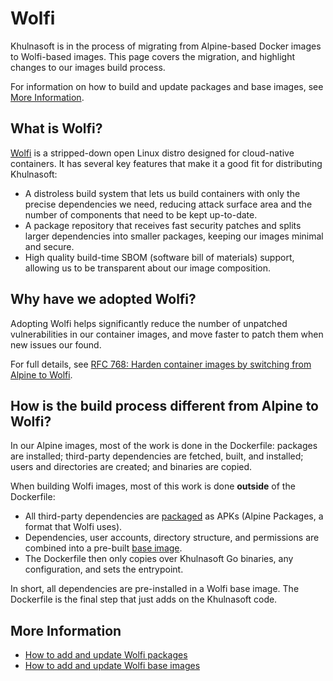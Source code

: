 # Wolfi

Khulnasoft is in the process of migrating from Alpine-based Docker images to Wolfi-based images. This page covers the migration, and highlight changes to our images build process.

For information on how to build and update packages and base images, see [More Information](#more-information).

## What is Wolfi?

[Wolfi](https://github.com/wolfi-dev) is a stripped-down open Linux distro designed for cloud-native containers. It has several key features that make it a good fit for distributing Khulnasoft:

- A distroless build system that lets us build containers with only the precise dependencies we need, reducing attack surface area and the number of components that need to be kept up-to-date.
- A package repository that receives fast security patches and splits larger dependencies into smaller packages, keeping our images minimal and secure.
- High quality build-time SBOM (software bill of materials) support, allowing us to be transparent about our image composition.

## Why have we adopted Wolfi?

Adopting Wolfi helps significantly reduce the number of unpatched vulnerabilities in our container images, and move faster to patch them when new issues our found.

For full details, see [RFC 768: Harden container images by switching from Alpine to Wolfi](https://docs.google.com/document/d/1yQsXU7ekqPGjdkKItXKxROVNcJAYiGg3ZA70zJcLzIQ/edit#).

## How is the build process different from Alpine to Wolfi?

In our Alpine images, most of the work is done in the Dockerfile: packages are installed; third-party dependencies are fetched, built, and installed; users and directories are created; and binaries are copied.

When building Wolfi images, most of this work is done **outside** of the Dockerfile:

- All third-party dependencies are [packaged](../../how-to/wolfi/add_update_packages.md) as APKs (Alpine Packages, a format that Wolfi uses).
- Dependencies, user accounts, directory structure, and permissions are combined into a pre-built [base image](../../how-to/wolfi/add_update_images.md).
- The Dockerfile then only copies over Khulnasoft Go binaries, any configuration, and sets the entrypoint.

In short, all dependencies are pre-installed in a Wolfi base image. The Dockerfile is the final step that just adds on the Khulnasoft code.

## More Information

- [How to add and update Wolfi packages](../../how-to/wolfi/add_update_packages.md)
- [How to add and update Wolfi base images](../../how-to/wolfi/add_update_images.md)
